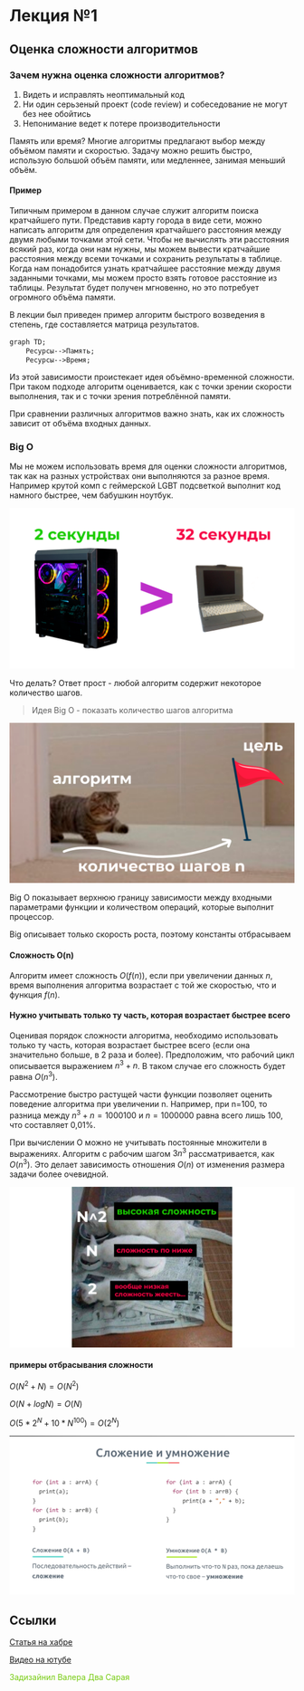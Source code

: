 # Лекция №1
## Оценка сложности алгоритмов

### Зачем нужна оценка сложности алгоритмов?
1. Видеть и исправлять неоптимальный код
2. Ни один серьзеный проект (code review) и собеседование не могут без нее обойтись
3. Непонимание ведет к потере производительности

Память или время?
Многие алгоритмы предлагают выбор между объёмом памяти и скоростью. Задачу можно решить быстро, использую большой объём памяти, или медленнее, занимая меньший объём.

#### Пример

Типичным примером в данном случае служит алгоритм поиска кратчайшего пути.
Представив карту города в виде сети, можно написать алгоритм для определения кратчайшего расстояния между двумя любыми точками этой сети. Чтобы не вычислять эти расстояния всякий раз, когда они нам нужны, мы можем вывести кратчайшие расстояния между всеми точками и сохранить результаты в таблице. Когда нам понадобится узнать кратчайшее расстояние между двумя заданными точками, мы можем просто взять готовое расстояние из таблицы.
Результат будет получен мгновенно, но это потребует огромного объёма памяти.

В лекции был приведен пример алгоритм быстрого возведения в степень, где составляется матрица результатов. 

```mermaid
graph TD;
    Ресурсы-->Память;
    Ресурсы-->Время;
```

Из этой зависимости проистекает идея объёмно-временной сложности. При таком подходе алгоритм оценивается, как с точки зрении скорости выполнения, так и с точки зрения потреблённой памяти.

При сравнении различных алгоритмов важно знать, как их сложность зависит от объёма входных данных.

### Big O

Мы не можем использовать время для оценки сложности алгоритмов, так как на разных устройствах они выполняются за разное время. Например крутой комп с геймерской LGBT подсветкой выполнит код намного быстрее, чем бабушкин ноутбук.

![что-то](/images/1.1.png)

Что делать? Ответ прост - любой алгоритм содержит некоторое количество шагов.

> Идея Big O - показать количество шагов алгоритма

![что-то](/images/1.2.png)

Big O показывает верхнюю границу зависимости между входными параметрами функции и количеством операций, которые выполнит процессор.

Big описывает только скорость роста, поэтому константы отбрасываем


#### Сложность O(n)
Алгоритм имеет сложность $O(f(n))$, если при увеличении данных $n$, время выполнения алгоритма возрастает с той же скоростью, что и функция $f(n)$.

#### Нужно учитывать только ту часть, которая возрастает быстрее всего
Оценивая порядок сложности алгоритма, необходимо использовать только ту часть, которая возрастает быстрее всего (если она значительно больше, в 2 раза и более). Предположим, что рабочий цикл описывается выражением $n^3+n$. В таком случае его сложность будет равна $O(n^3)$.

Рассмотрение быстро растущей части функции позволяет оценить поведение алгоритма при увеличении n. Например, при n=100, то разница между $n^3+n=1000100$ и $n=1000000$ равна всего лишь $100$, что составляет 0,01%.

При вычислении O можно не учитывать постоянные множители в выражениях. Алгоритм с рабочим шагом $3n^3$ рассматривается, как $O(n^3)$. Это делает зависимость отношения $O(n)$ от изменения размера задачи более очевидной.

![что-то](/images/1.3.png)

#### примеры отбрасывания сложности


$O(N^2+N)=O(N^2)$

$O(N + log N) = O(N)$

$O(5 * 2^N + 10 * N^100) = O(2^N)$

![что-то](/images/1.4.png)

## Ссылки
[Статья на хабре](https://habr.com/ru/post/104219/)

[Видео на ютубе](https://www.youtube.com/watch?v=ZRdOb4yR0kk&ab_channel=CronisAcademy)


<span style="color:#75cb0f">Задизайнил Валера Два Сарая</span>